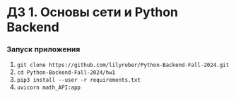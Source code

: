 # ДЗ 1. Основы сети и Python Backend
### Запуск приложения
1. `git clone https://github.com/lilyreber/Python-Backend-Fall-2024.git`
2. `cd Python-Backend-Fall-2024/hw1`
3. `pip3 install --user -r requirements.txt`
4. `uvicorn math_API:app`